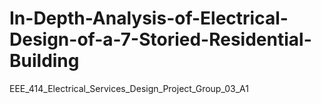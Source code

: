 # In-Depth-Analysis-of-Electrical-Design-of-a-7-Storied-Residential-Building
EEE_414_Electrical_Services_Design_Project_Group_03_A1
